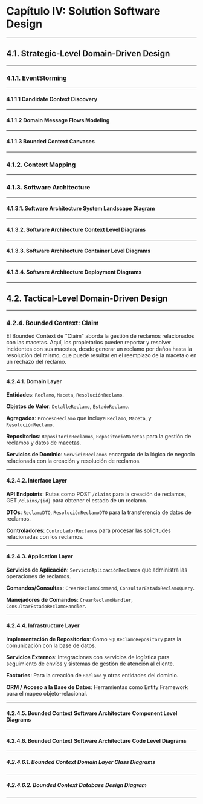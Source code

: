 # Capítulo IV: Solution Software Design
---
## 4.1. Strategic-Level Domain-Driven Design
---
### 4.1.1. EventStorming
---
#### 4.1.1.1 Candidate Context Discovery
---
#### 4.1.1.2 Domain Message Flows Modeling
---
#### 4.1.1.3 Bounded Context Canvases
---
### 4.1.2. Context Mapping
---
### 4.1.3. Software Architecture
---
#### 4.1.3.1. Software Architecture System Landscape Diagram
---
#### 4.1.3.2. Software Architecture Context Level Diagrams
---
#### 4.1.3.3. Software Architecture Container Level Diagrams
---
#### 4.1.3.4. Software Architecture Deployment Diagrams
---
## 4.2. Tactical-Level Domain-Driven Design
---
### 4.2.4. Bounded Context: Claim
El Bounded Context de "Claim" aborda la gestión de reclamos relacionados con las macetas. Aquí, los propietarios pueden reportar y resolver incidentes con sus macetas, desde generar un reclamo por daños hasta la resolución del mismo, que puede resultar en el reemplazo de la maceta o en un rechazo del reclamo.

---
#### 4.2.4.1. Domain Layer
**Entidades**: `Reclamo`, `Maceta`, `ResoluciónReclamo`.

**Objetos de Valor**: `DetalleReclamo`, `EstadoReclamo`.

**Agregados**: `ProcesoReclamo` que incluye `Reclamo`, `Maceta`, y `ResoluciónReclamo`.

**Repositorios**: `RepositorioReclamos`, `RepositorioMacetas` para la gestión de reclamos y datos de macetas.

**Servicios de Dominio**: `ServicioReclamos` encargado de la lógica de negocio relacionada con la creación y resolución de reclamos.

---
#### 4.2.4.2. Interface Layer
**API Endpoints**: Rutas como POST `/claims` para la creación de reclamos, GET `/claims/{id}` para obtener el estado de un reclamo.

**DTOs**: `ReclamoDTO`, `ResoluciónReclamoDTO` para la transferencia de datos de reclamos.

**Controladores**: `ControladorReclamos` para procesar las solicitudes relacionadas con los reclamos.

---
#### 4.2.4.3. Application Layer
**Servicios de Aplicación**: `ServicioAplicaciónReclamos` que administra las operaciones de reclamos.

**Comandos/Consultas**: `CrearReclamoCommand`, `ConsultarEstadoReclamoQuery`.

**Manejadores de Comandos**: `CrearReclamoHandler`, `ConsultarEstadoReclamoHandler`.

---
#### 4.2.4.4. Infrastructure Layer
**Implementación de Repositorios**: Como `SQLReclamoRepository` para la comunicación con la base de datos.

**Servicios Externos**: Integraciones con servicios de logística para seguimiento de envíos y sistemas de gestión de atención al cliente.

**Factories**: Para la creación de `Reclamo` y otras entidades del dominio.

**ORM / Acceso a la Base de Datos**: Herramientas como Entity Framework para el mapeo objeto-relacional.

---
#### 4.2.4.5. Bounded Context Software Architecture Component Level Diagrams
---
#### 4.2.4.6. Bounded Context Software Architecture Code Level Diagrams
---
##### 4.2.4.6.1. Bounded Context Domain Layer Class Diagrams
---
##### 4.2.4.6.2. Bounded Context Database Design Diagram
---